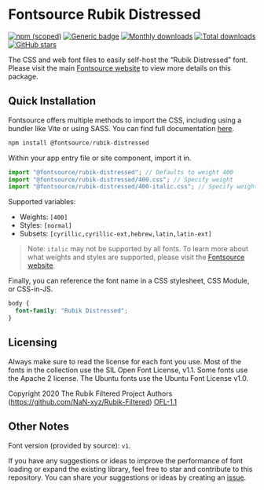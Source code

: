 # Fontsource Rubik Distressed

[![npm (scoped)](https://img.shields.io/npm/v/@fontsource/rubik-distressed?color=brightgreen)](https://www.npmjs.com/package/@fontsource/rubik-distressed) [![Generic badge](https://img.shields.io/badge/fontsource-passing-brightgreen)](https://github.com/fontsource/fontsource) [![Monthly downloads](https://badgen.net/npm/dm/@fontsource/rubik-distressed)](https://github.com/fontsource/fontsource) [![Total downloads](https://badgen.net/npm/dt/@fontsource/rubik-distressed)](https://github.com/fontsource/fontsource) [![GitHub stars](https://img.shields.io/github/stars/fontsource/fontsource.svg?style=social&label=Star)](https://github.com/fontsource/fontsource/stargazers)

The CSS and web font files to easily self-host the “Rubik Distressed” font. Please visit the main [Fontsource website](https://fontsource.org/fonts/rubik-distressed) to view more details on this package.

## Quick Installation

Fontsource offers multiple methods to import the CSS, including using a bundler like Vite or using SASS. You can find full documentation [here](https://fontsource.org/docs/getting-started/introduction).

```javascript
npm install @fontsource/rubik-distressed
```

Within your app entry file or site component, import it in.

```javascript
import "@fontsource/rubik-distressed"; // Defaults to weight 400
import "@fontsource/rubik-distressed/400.css"; // Specify weight
import "@fontsource/rubik-distressed/400-italic.css"; // Specify weight and style
```

Supported variables:
- Weights: `[400]`
- Styles: `[normal]`
- Subsets: `[cyrillic,cyrillic-ext,hebrew,latin,latin-ext]`

> Note: `italic` may not be supported by all fonts. To learn more about what weights and styles are supported, please visit the [Fontsource website](https://fontsource.org/fonts/rubik-distressed).

Finally, you can reference the font name in a CSS stylesheet, CSS Module, or CSS-in-JS.

```css
body {
  font-family: "Rubik Distressed";
}
```

## Licensing
Always make sure to read the license for each font you use. Most of the fonts in the collection use the SIL Open Font License, v1.1. Some fonts use the Apache 2 license. The Ubuntu fonts use the Ubuntu Font License v1.0.

Copyright 2020 The Rubik Filtered Project Authors (https://github.com/NaN-xyz/Rubik-Filtered)
[OFL-1.1](https://openfontlicense.org)

## Other Notes
Font version (provided by source): `v1`.

If you have any suggestions or ideas to improve the performance of font loading or expand the existing library, feel free to star and contribute to this repository. You can share your suggestions or ideas by creating an [issue](https://github.com/fontsource/fontsource/issues).